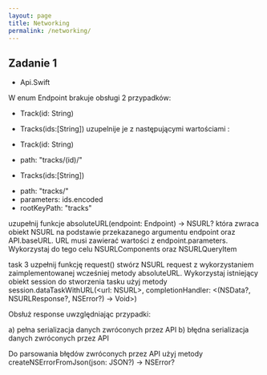 ```yaml
---
layout: page
title: Networking
permalink: /networking/
---
```


Zadanie 1
----------
* Api.Swift

W enum Endpoint  brakuje obsługi 2 przypadków:
* Track(id: String) 
* Tracks(ids:[String])
uzupelnije je z następującymi wartościami :

* Track(id: String) 
- path: "tracks/\(id)/"


* Tracks(ids:[String])
- path: "tracks/"
- parameters: ids.encoded
- rootKeyPath: "tracks"



uzupełnij funkcje  absoluteURL(endpoint: Endpoint) -> NSURL?
która zwraca obiekt NSURL na podstawie przekazanego argumentu endpoint oraz   API.baseURL. URL musi zawierać wartości z endpoint.parameters. Wykorzystaj do tego celu NSURLComponents oraz NSURLQueryItem

task 3 uzpełnij funkcję request()
stwórz NSURL request z wykorzystaniem zaimplementowanej wcześniej metody absoluteURL.
Wykorzystaj istniejący obiekt session do stworzenia tasku użyj metody
session.dataTaskWithURL(<url: NSURL>, completionHandler: <(NSData?, NSURLResponse?, NSError?) -> Void>)

Obsłuż response uwzględniając przypadki:

a) pełna serializacja danych zwróconych przez API
b) błędna serializacja danych zwróconych przez API

Do parsowania błędów zwróconych przez API użyj metody createNSErrorFromJson(json: JSON?) -> NSError?
